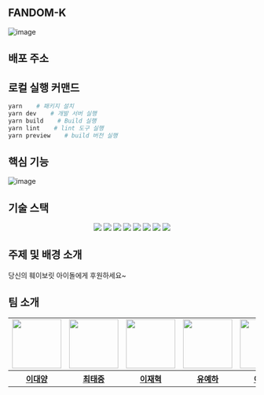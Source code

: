 ## FANDOM-K
![image](https://github.com/Codeit-Sprint-6-Part-2-Team-9/frontend/assets/83871696/a972ffa7-b7e0-4446-851f-f198e1013bb8)



## 배포 주소

## 로컬 실행 커맨드
```sh
yarn    # 패키지 설치
yarn dev    # 개발 서버 실행
yarn build    # Build 실행
yarn lint    # lint 도구 실행
yarn preview    # build 버전 실행
```

## 핵심 기능
![image](https://github.com/Codeit-Sprint-6-Part-2-Team-9/frontend/assets/83871696/34be97c0-e178-4235-8c8f-07047625b680)



## 기술 스택
<div align=center> 
<img src="https://img.shields.io/badge/javascript-F7DF1E?style=for-the-badge&logo=javascript&logoColor=black">
<img src="https://img.shields.io/badge/react-61DAFB?style=for-the-badge&logo=react&logoColor=black">
<img src="https://img.shields.io/badge/reactquery-FF4154?style=for-the-badge&logo=reactquery&logoColor=black">
<img src="https://img.shields.io/badge/reactrouter-CA4245?style=for-the-badge&logo=reactrouter&logoColor=black">
<img src="https://img.shields.io/badge/axios-5A29E4?style=for-the-badge&logo=axios&logoColor=black">
<img src="https://img.shields.io/badge/vite-646CFF?style=for-the-badge&logo=vite&logoColor=black"> 
<img src="https://img.shields.io/badge/yarn-2C8EBB?style=for-the-badge&logo=yarn&logoColor=black"> 
<img src="https://img.shields.io/badge/mantine-339AF0?style=for-the-badge&logo=mantine&logoColor=black">
</div>

## 주제 및 배경 소개
당신의 훼이보릿 아이돌에게 후원하세요~

## 팀 소개

<table align="center">
    <tbody>
        <tr>
            <td>
                <a href="https://github.com/oceanlee-seoul">
                    <img src="https://avatars.githubusercontent.com/oceanlee-seoul" width="100" height="100"/>
                </a>
            </td>
            <td>
                <a href="https://github.com/dotw0xff">
                    <img src="https://avatars.githubusercontent.com/dotw0xff" width="100" height="100"/>
                </a>  
            </td>
            <td>
                <a href="https://github.com/JHmeatschool">
                    <img src="https://avatars.githubusercontent.com/JHmeatschool" width="100px" height="100px"/>
                </a>
            </td>
            <td>
                <a href="https://github.com/YehaYoo">
                    <img src="https://avatars.githubusercontent.com/YehaYoo" width="100px" height="100px"/>
                </a>  
            </td>
            <td>
                <a href="https://github.com/doh-yo">
                    <img src="https://avatars.githubusercontent.com/doh-yo" width="100px" height="100px"/>
                </a>
            </td>
        </tr>
        <tr>
            <th>
                <a href="https://github.com/oceanlee-seoul">이대양</a>
            </th>
            <th>
                <a href="https://github.com/dotw0xff">최태중</a>
            </th>
            <th>
                <a href="https://github.com/JHmeatschool">이재혁</a>
            </th>
            <th>
                <a href="https://github.com/YehaYoo">유예하</a>
            </th>
            <th>
                <a href="https://github.com/doh-yo">이도요</a>
            </th>
        </tr>
    </tbody>
</table>

